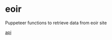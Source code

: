 # eoir
Puppeteer functions to retrieve data from eoir site

[api](https://github.com/tonybranfort/eoir/docs/api.html)
